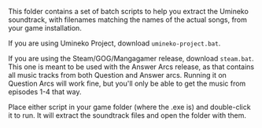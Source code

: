 This folder contains a set of batch scripts to help you extract the Umineko soundtrack,
with filenames matching the names of the actual songs, from your game installation.

If you are using Umineko Project, download `umineko-project.bat`.

If you are using the Steam/GOG/Mangagamer release, download `steam.bat`. This one is meant to be used with the Answer Arcs release, as that contains all music tracks from both Question and Answer arcs. Running it on Question Arcs will work fine, but you'll only be able to get the music from episodes 1-4 that way.

Place either script in your game folder (where the .exe is) and double-click it to run.
It will extract the soundtrack files and open the folder with them.
